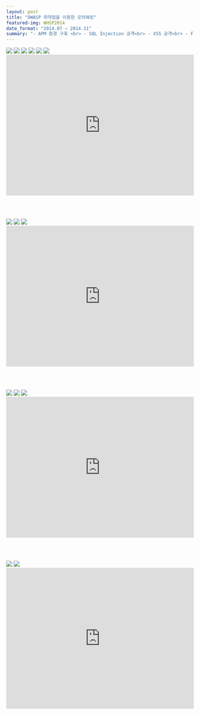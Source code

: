 ```yaml
---
layout: post
title: "OWASP 취약점을 이용한 모의해킹"
featured-img: WHSP2014
date_format: "2014.07 ~ 2014.11"
summary: "- APM 환경 구축 <br> - SQL Injection 공격<br> - XSS 공격<br> - File Upload 공격 <br> - Web Shell <br> - Backdoor <br> - Secure Coding"
---
```


<img src="https://hanhyunwoo.github.io/assets/img/posts/WHSP2014/slide1.JPG"/>
<img src="https://hanhyunwoo.github.io/assets/img/posts/WHSP2014/slide2.JPG"/>
<img src="https://hanhyunwoo.github.io/assets/img/posts/WHSP2014/slide3.JPG"/>
<img src="https://hanhyunwoo.github.io/assets/img/posts/WHSP2014/slide4.JPG"/>
<img src="https://hanhyunwoo.github.io/assets/img/posts/WHSP2014/slide5.JPG"/>


<img src="https://hanhyunwoo.github.io/assets/img/posts/WHSP2014/slide6.JPG"/>
<div style="position: relative; max-width: 100%; padding-bottom: 75%; height: 0;">
<iframe width="4" height="3" src="https://www.youtube.com/embed/b71MEtFKilw" frameborder="0" allowfullscreen="true" style="position: absolute; position: absolute; top: 0; left: 0; width: 100%; height: 100%;"></iframe>
</div>

<br><br>

<img src="https://hanhyunwoo.github.io/assets/img/posts/WHSP2014/slide7.JPG"/>
<img src="https://hanhyunwoo.github.io/assets/img/posts/WHSP2014/slide8.JPG"/>

<img src="https://hanhyunwoo.github.io/assets/img/posts/WHSP2014/slide9.JPG"/>
<div style="position: relative; max-width: 100%; padding-bottom: 75%; height: 0;">
<iframe width="4" height="3" src="https://www.youtube.com/embed/1HUvwIHAT7M" frameborder="0" allowfullscreen="true" style="position: absolute; position: absolute; top: 0; left: 0; width: 100%; height: 100%;"></iframe>
</div>

<br><br>

<img src="https://hanhyunwoo.github.io/assets/img/posts/WHSP2014/slide10.JPG"/>
<img src="https://hanhyunwoo.github.io/assets/img/posts/WHSP2014/slide11.JPG"/>

<img src="https://hanhyunwoo.github.io/assets/img/posts/WHSP2014/slide12.JPG"/>
<div style="position: relative; max-width: 100%; padding-bottom: 75%; height: 0;">
<iframe width="4" height="3" src="https://www.youtube.com/embed/8uN6FwEvgjQ" frameborder="0" allowfullscreen="true" style="position: absolute; position: absolute; top: 0; left: 0; width: 100%; height: 100%;"></iframe>
</div>

<br><br>

<img src="https://hanhyunwoo.github.io/assets/img/posts/WHSP2014/slide13.JPG"/>

<img src="https://hanhyunwoo.github.io/assets/img/posts/WHSP2014/slide14.JPG"/>
<div style="position: relative; max-width: 100%; padding-bottom: 75%; height: 0;">
<iframe width="4" height="3" src="https://www.youtube.com/embed/SkNqZtB6xj8" frameborder="0" allowfullscreen="true" style="position: absolute; position: absolute; top: 0; left: 0; width: 100%; height: 100%;"></iframe>
</div>
